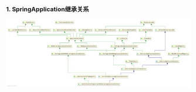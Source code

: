 ### 1. SpringApplication继承关系

![](../config/image/AnnotationConfigServletWebServerApplicationContext-hierarchy.jpg)



